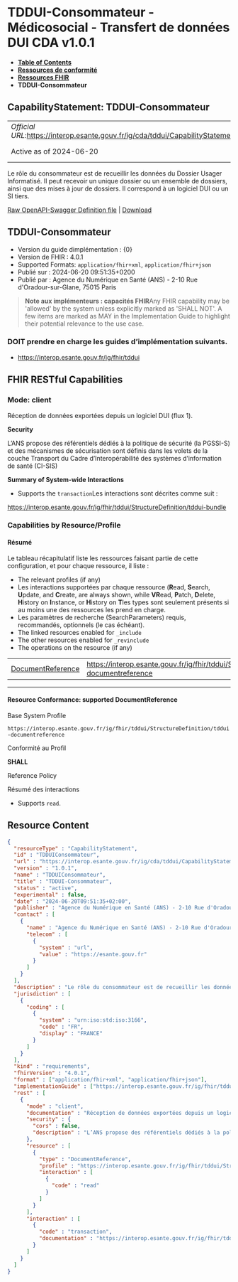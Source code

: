 # TDDUI-Consommateur - Médicosocial - Transfert de données DUI CDA v1.0.1

* [**Table of Contents**](toc.md)
* [**Ressources de conformité**](ressources_conformite.md)
* [**Ressources FHIR**](artifacts.md)
* **TDDUI-Consommateur**

## CapabilityStatement: TDDUI-Consommateur 

| | |
| :--- | :--- |
| *Official URL*:https://interop.esante.gouv.fr/ig/cda/tddui/CapabilityStatement/TDDUIConsommateur | *Version*:1.0.1 |
| Active as of 2024-06-20 | *Computable Name*:TDDUIConsommateur |

 
Le rôle du consommateur est de recueillir les données du Dossier Usager Informatisé. Il peut recevoir un unique dossier ou un ensemble de dossiers, ainsi que des mises à jour de dossiers. Il correspond à un logiciel DUI ou un SI tiers. 

 [Raw OpenAPI-Swagger Definition file](TDDUIConsommateur.openapi.json) | [Download](TDDUIConsommateur.openapi.json) 

## TDDUI-Consommateur

* Version du guide dimplémentation : {0} 
* Version de FHIR : 4.0.1 
* Supported Formats: `application/fhir+xml`, `application/fhir+json`
* Publié sur : 2024-06-20 09:51:35+0200 
* Publié par : Agence du Numérique en Santé (ANS) - 2-10 Rue d'Oradour-sur-Glane, 75015 Paris 

> **Note aux implémenteurs : capacités FHIR**Any FHIR capability may be 'allowed' by the system unless explicitly marked as 'SHALL NOT'. A few items are marked as MAY in the Implementation Guide to highlight their potential relevance to the use case.

### DOIT prendre en charge les guides d’implémentation suivants.

* https://interop.esante.gouv.fr/ig/fhir/tddui

## FHIR RESTful Capabilities

### Mode: client

Réception de données exportées depuis un logiciel DUI (flux 1).

**Security**

> 

L’ANS propose des référentiels dédiés à la politique de sécurité (la PGSSI-S) et des mécanismes de sécurisation sont définis dans les volets de la couche Transport du Cadre d’Interopérabilité des systèmes d’information de santé (CI-SIS)


**Summary of System-wide Interactions**

* Supports the `transaction`Les interactions sont décrites comme suit :

https://interop.esante.gouv.fr/ig/fhir/tddui/StructureDefinition/tddui-bundle


### Capabilities by Resource/Profile

#### Résumé

Le tableau récapitulatif liste les ressources faisant partie de cette configuration, et pour chaque ressource, il liste :

* The relevant profiles (if any)
* Les interactions supportées par chaque ressource (**R**ead, **S**earch, **U**pdate, and **C**reate, are always shown, while **VR**ead, **P**atch, **D**elete, **H**istory on **I**nstance, or **H**istory on **T**les types sont seulement présents si au moins une des ressources les prend en charge.
* Les paramètres de recherche (SearchParameters) requis, recommandés, optionnels (le cas échéant).
* The linked resources enabled for `_include`
* The other resources enabled for `_revinclude`
* The operations on the resource (if any)

| | | | | | | | | | |
| :--- | :--- | :--- | :--- | :--- | :--- | :--- | :--- | :--- | :--- |
| [DocumentReference](#DocumentReference1-1) | https://interop.esante.gouv.fr/ig/fhir/tddui/StructureDefinition/tddui-documentreference | y |  |  |  |  |  |  |  |

-------

#### Resource Conformance: supported DocumentReference

Base System Profile

`https://interop.esante.gouv.fr/ig/fhir/tddui/StructureDefinition/tddui-documentreference`

Conformité au Profil

**SHALL**

Reference Policy

Résumé des interactions

* Supports `read`.



## Resource Content

```json
{
  "resourceType" : "CapabilityStatement",
  "id" : "TDDUIConsommateur",
  "url" : "https://interop.esante.gouv.fr/ig/cda/tddui/CapabilityStatement/TDDUIConsommateur",
  "version" : "1.0.1",
  "name" : "TDDUIConsommateur",
  "title" : "TDDUI-Consommateur",
  "status" : "active",
  "experimental" : false,
  "date" : "2024-06-20T09:51:35+02:00",
  "publisher" : "Agence du Numérique en Santé (ANS) - 2-10 Rue d'Oradour-sur-Glane, 75015 Paris",
  "contact" : [
    {
      "name" : "Agence du Numérique en Santé (ANS) - 2-10 Rue d'Oradour-sur-Glane, 75015 Paris",
      "telecom" : [
        {
          "system" : "url",
          "value" : "https://esante.gouv.fr"
        }
      ]
    }
  ],
  "description" : "Le rôle du consommateur est de recueillir les données du Dossier Usager Informatisé. Il peut recevoir un unique dossier ou un ensemble de dossiers, ainsi que des mises à jour de dossiers. Il correspond à un logiciel DUI ou un SI tiers.",
  "jurisdiction" : [
    {
      "coding" : [
        {
          "system" : "urn:iso:std:iso:3166",
          "code" : "FR",
          "display" : "FRANCE"
        }
      ]
    }
  ],
  "kind" : "requirements",
  "fhirVersion" : "4.0.1",
  "format" : ["application/fhir+xml", "application/fhir+json"],
  "implementationGuide" : ["https://interop.esante.gouv.fr/ig/fhir/tddui"],
  "rest" : [
    {
      "mode" : "client",
      "documentation" : "Réception de données exportées depuis un logiciel DUI (flux 1).",
      "security" : {
        "cors" : false,
        "description" : "L’ANS propose des référentiels dédiés à la politique de sécurité (la PGSSI-S) et des mécanismes de sécurisation sont définis dans les volets de la couche Transport du Cadre d’Interopérabilité des systèmes d’information de santé (CI-SIS)"
      },
      "resource" : [
        {
          "type" : "DocumentReference",
          "profile" : "https://interop.esante.gouv.fr/ig/fhir/tddui/StructureDefinition/tddui-documentreference",
          "interaction" : [
            {
              "code" : "read"
            }
          ]
        }
      ],
      "interaction" : [
        {
          "code" : "transaction",
          "documentation" : "https://interop.esante.gouv.fr/ig/fhir/tddui/StructureDefinition/tddui-bundle"
        }
      ]
    }
  ]
}

```
